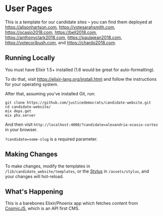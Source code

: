 # User Pages

This is a template for our candidate sites – you can find them deployed at
https://alisonhartson.com, https://votesarahsmith.com, https://ocasio2018.com, https://bell2018.com, https://anthonyclark2018.com, https://paulajean2018.com, https://votecoribush.com, and https://chardo2018.com.

## Running Locally

You must have Elixir 1.5+ installed (1.6 would be great for auto-formatting).

To do that, visit https://elixir-lang.org/install.html and follow the instructions
for your operating system.

After that, assuming you've installed Git, run:
```
git clone https://github.com/justicedemocrats/candidate-website.git
cd candidate-website/
mix deps.get
mix phx.server
```

And then visit `http://localhost:4000/?candidate=alexandria-ocasio-cortez` in your
browser.

`?candidate=some-slug` is a required parameter.

## Making Changes

To make changes, modify the templates in `/lib/candidate_website/templates`, or the [Stylus](http://stylus-lang.com/) in `/assets/stylus`, and your changes will hot-reload.

## What's Happening

This is a barebones Elixir/Phoenix app which fetches content from [CosmicJS](http://cosmicjs.com/), which is an API first CMS.



